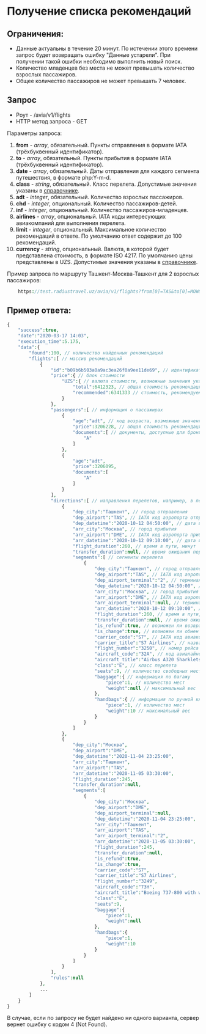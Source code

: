 Получение списка рекомендаций
=============================

Ограничения:
------------

* Данные актуальны в течение 20 минут. По истечении этого времени запрос будет возвращать ошибку "Данные устарели". При получении такой ошибки необходимо выполнить новый поиск.
* Количество младенцев без места не может превышать количество взрослых пассажиров.
* Общее количество пассажиров не может превышать 7 человек.

Запрос
------

* Роут - /avia/v1/flights
* HTTP метод запроса - GET

Параметры запроса:

1. **from** - *array*, обязательный. Пункты отправления в формате IATA (трёхбуквенный идентификатор).
2. **to** - *array*, обязательный. Пункты прибытия в формате IATA (трёхбуквенный идентификатор).
3. **date** - *array*, обязательный. Даты отправления для каждого сегмента путешествия, в формате php:Y-m-d.
4. **class** - *string*, обязательный. Класс перелета. Допустимые значения указаны в [справочнике](guide.md).
5. **adt** - *integer*, обязательный. Количество взрослых пассажиров.
6. **chd** - *integer*, опциональный. Количество пассажиров-детей.
7. **inf** - *integer*, опциональный. Количество пассажиров-младенцев.
8. **airlines** - *array*, опциональный. IATA коды интересующих авиакомпаний для выполнения перелета.
9. **limit** - *integer*, опциональный. Максимальное количество рекомендаций в ответе. По умолчанию ответ содержит до 100 рекомендаций.
10. **currency** - *string*, опциональный. Валюта, в которой будет представлена стоимость, в формате ISO 4217. По умолчанию цены представлены в UZS. Допустимые значения указаны в [справочнике](guide.md).

Пример запроса по маршруту Ташкент-Москва-Ташкент для 2 взрослых пассажиров:

```php
    https://test.radiustravel.uz/avia/v1/flights?from[0]=TAS&to[0]=MOW&date[0]=2020-10-12&from[1]=MOW&to[1]=TAS&date[1]=2020-11-05&adt=2&class=A&limit=50&currency=usd&token=klmnPYz52MUJPH1ZsPXw
```

Пример ответа:
--------------

```php
{
    "success":true,
    "date":"2020-03-17 14:03",
    "execution_time":5.175,
    "data":{
        "found":100, // количество найденных рекомендаций
        "flights":[ // массив рекомендаций
            {
                "id":"b09b6b503a0a9ac3ea26f0a9ee11de69", // идентификатор рекомендации, используется для бронирования
                "price":{ // блок стоимости
                    "UZS":{ // валюта стоимости, возможные значения указаны в справочнике
                        "total":6412323, // общая стоимость рекомендации
                        "recommended":6341333 // стоимость, рекомендуемая авиакомпанией
                    }
                },
                "passengers":[ // информация о пассажирах
                    {
                        "age":"adt", // код возраста, возможные значения указаны в справочнике
                        "price":3206228, // общая стоимость рекомендации для пассажира
                        "documents":[ // документы, доступные для бронирования, возможные значения указаны в справочнике
                            "A"
                        ]
                    },
                    {
                        "age":"adt",
                        "price":3206095,
                        "documents":[
                            "A"
                        ]
                    }
                ],
                "directions":[ // направления перелетов, например, в перелете Ташкент-Москва-Ташкент будет 2 направления: Ташкент-Москва и Москва-Ташкент
                    {
                        "dep_city":"Ташкент", // город отправления
                        "dep_airport":"TAS", // IATA код аэропорта отправления
                        "dep_datetime":"2020-10-12 04:50:00", // дата и время отправления по Гринвичу
                        "arr_city":"Москва", // город прибытия
                        "arr_airport":"DME", // IATA код аэропорта прибытия
                        "arr_datetime":"2020-10-12 09:10:00", // дата и время прибытия по Гринвичу
                        "flight_duration":260, // время в пути, минут
                        "transfer_duration":null, // время ожидания пересадки, минут
                        "segments":[ // сегменты перелета
                            {
                                "dep_city":"Ташкент", // город отправления
                                "dep_airport":"TAS", // IATA код аэропорта отправления
                                "dep_airport_terminal":"2", // терминал аэропорта отправления
                                "dep_datetime":"2020-10-12 04:50:00", // дата и время отправления по Гринвичу
                                "arr_city":"Москва", // город прибытия
                                "arr_airport":"DME", // IATA код аэропорта прибытия
                                "arr_airport_terminal":null, // терминал аэропорта прибытия
                                "arr_datetime":"2020-10-12 09:10:00", // дата и время прибытия по Гринвичу
                                "flight_duration":260, // время в пути, минут
                                "transfer_duration":null, // время ожидания пересадки, минут
                                "is_refund":true, // возможен ли возврат билета
                                "is_change":true, // возможен ли обмен билета
                                "carrier_code":"S7", // IATA код авиакомпании-перевозчика
                                "carrier_title":"S7 Airlines", // название авиакомпании-перевозчика
                                "flight_number":"3250", // номер рейса
                                "aircraft_code":"32A", // код авиалайнера
                                "aircraft_title":"Airbus A320 Sharklets", // название авиалайнера
                                "class":"E", // класс перелета
                                "seats":9, // количество свободных мест
                                "baggage":{ // информация по багажу
                                    "piece":1, // количество мест
                                    "weight":null // максимальный вес
                                },
                                "handbags":{ // информация по ручной клади
                                    "piece":1, // количество мест
                                    "weight":10 // максимальный вес
                                }
                            }
                        ]
                    },
                    {
                        "dep_city":"Москва",
                        "dep_airport":"DME",
                        "dep_datetime":"2020-11-04 23:25:00",
                        "arr_city":"Ташкент",
                        "arr_airport":"TAS",
                        "arr_datetime":"2020-11-05 03:30:00",
                        "flight_duration":245,
                        "transfer_duration":null,
                        "segments":[
                            {
                                "dep_city":"Москва",
                                "dep_airport":"DME",
                                "dep_airport_terminal":null,
                                "dep_datetime":"2020-11-04 23:25:00",
                                "arr_city":"Ташкент",
                                "arr_airport":"TAS",
                                "arr_airport_terminal":"2",
                                "arr_datetime":"2020-11-05 03:30:00",
                                "flight_duration":245,
                                "transfer_duration":null,
                                "is_refund":true,
                                "is_change":true,
                                "carrier_code":"S7",
                                "carrier_title":"S7 Airlines",
                                "flight_number":"3249",
                                "aircraft_code":"73H",
                                "aircraft_title":"Boeing 737-800 with winglets",
                                "class":"E",
                                "seats":9,
                                "baggage":{
                                    "piece":1,
                                    "weight":null
                                },
                                "handbags":{
                                    "piece":1,
                                    "weight":10
                                }
                            }
                        ]
                    }
                ],
                "rules":null
            },
            ...
        ]
    }
}
```

В случае, если по запросу не будет найдено ни одного варианта, сервер вернет ошибку с кодом 4 (Not Found).